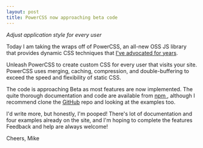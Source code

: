 ```yaml
---
layout: post
title: PowerCSS now approaching beta code
---
```

*Adjust application style for every user*

Today I am taking the wraps off of PowerCSS, an all-new OSS JS
library that provides dynamic CSS techniques that [I've advocated
for years](https://www.youtube.com/watch?v=rnkMjzhxw4s).

Unleash PowerCSS to create custom CSS for every user that visits your site.
PowerCSS uses merging, caching, compression, and double-buffering to exceed
the speed and flexibility of static CSS.

The code is approaching Beta as most features are now implemented.
The quite thorough documentation and code are available from [npm
](https://www.npmjs.com/package/powercss), although I recommend clone the
[GitHub](https://github.com/mmikowski/powercss) repo and looking at the
examples too.

I'd write more, but honestly, I'm pooped!  There's lot of documentation and
four examples already on the site, and I'm hoping to complete the features
Feedback and help are always welcome!

Cheers, Mike

